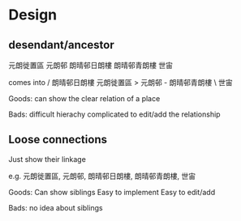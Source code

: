 # Design

## desendant/ancestor

元朗徙置區
元朗邨
朗晴邨日朗樓
朗晴邨青朗樓
世宙

comes into
                    / 朗晴邨日朗樓
元朗徙置區 > 元朗邨    - 朗晴邨青朗樓
                    \ 世宙

Goods:
can show the clear relation of a place

Bads:
difficult hierachy
complicated to edit/add the relationship

## Loose connections

Just show their linkage

e.g.
元朗徙置區, 元朗邨, 朗晴邨日朗樓, 朗晴邨青朗樓, 世宙

Goods:
Can show siblings
Easy to implement
Easy to edit/add

Bads:
no idea about siblings


